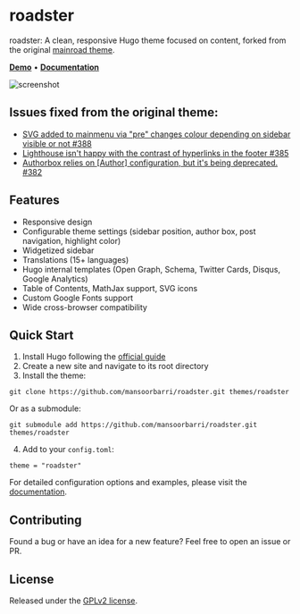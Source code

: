 # roadster

roadster: A clean, responsive Hugo theme focused on content, forked from the original [mainroad theme](https://github.com/Vimux/Mainroad).

**[Demo](https://roadster-hugo.pages.dev/)** • **[Documentation](https://roadster-hugo.pages.dev//docs/)**

![screenshot](https://raw.githubusercontent.com/mansoorbarri/roadster/master/images/screenshot.png)

## Issues fixed from the original theme: 
- [SVG added to mainmenu via "pre" changes colour depending on sidebar visible or not #388](https://github.com/mansoorbarri/roadster/issues/388)
- [ Lighthouse isn't happy with the contrast of hyperlinks in the footer #385 ](https://github.com/mansoorbarri/roadster/issues/385)
- [ Authorbox relies on [Author] configuration, but it's being deprecated. #382 ](https://github.com/mansoorbarri/roadster/issues/382)

## Features

+ Responsive design
+ Configurable theme settings (sidebar position, author box, post navigation, highlight color)
+ Widgetized sidebar
+ Translations (15+ languages)
+ Hugo internal templates (Open Graph, Schema, Twitter Cards, Disqus, Google Analytics)
+ Table of Contents, MathJax support, SVG icons
+ Custom Google Fonts support
+ Wide cross-browser compatibility

## Quick Start

1. Install Hugo following the [official guide](https://gohugo.io/getting-started/quick-start/#step-1-install-hugo)
2. Create a new site and navigate to its root directory
3. Install the theme:
```
git clone https://github.com/mansoorbarri/roadster.git themes/roadster
```
Or as a submodule:
```
git submodule add https://github.com/mansoorbarri/roadster.git themes/roadster
```
4. Add to your `config.toml`:
```
theme = "roadster"
```

For detailed configuration options and examples, please visit the [documentation](https://roadster-hugo.pages.dev//docs/).

## Contributing

Found a bug or have an idea for a new feature? Feel free to open an issue or PR. 

## License

Released under the [GPLv2 license](https://github.com/mansoorbarri/roadster/blob/master/LICENSE.md).
